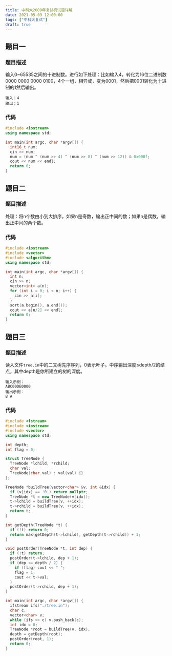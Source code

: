 ```yaml
---
title: 中科大2009年复试机试题详解
date: 2021-05-09 12:00:00
tags: ["中科大复试"]
draft: true
---
```


## 题目一

### 题目描述

输入0~65535之间的十进制数。进行如下处理：比如输入4，转化为16位二进制数0000 0000 0000 0100，4个一组，相异或，变为0001，然后把0001转化为十进制的1然后输出。

```
输入：4
输出：1
```

### 代码

```cpp
#include <iostream>
using namespace std;

int main(int argc, char *argv[]) {
  int16_t num;
  cin >> num;
  num = (num ^ (num >> 4) ^ (num >> 8) ^ (num >> 12)) & 0x000f;
  cout << num << endl;
  return 0;
}
```

## 题目二

### 题目描述

处理：将n个数由小到大排序，如果n是奇数，输出正中间的数；如果n是偶数，输出正中间的两个数。

### 代码

```cpp
#include <iostream>
#include <vector>
#include <algorithm>
using namespace std;

int main(int argc, char *argv[]) {
  int n;
  cin >> n;
  vector<int> a(n);
  for (int i = 0; i < n; i++) {
    cin >> a[i];
  }
  sort(a.begin(), a.end());
  cout << a[n/2] << endl;
  return 0;
}
```

## 题目三

### 题目描述

读入文件`tree.in`中的二叉树先序序列，0表示叶子。中序输出深度&le;depth/2的结点，其中depth是你所建立的树的深度。

```
输入示例：
ABC00DE0000
输出示例：
B A
```

### 代码

```cpp
#include <fstream>
#include <iostream>
#include <vector>
using namespace std;

int depth;
int flag = 0;

struct TreeNode {
  TreeNode *lchild, *rchild;
  char val;
  TreeNode(char val) : val(val) {}
};

TreeNode *buildTree(vector<char> &v, int &idx) {
  if (v[idx] == '0') return nullptr;
  TreeNode *t = new TreeNode(v[idx]);
  t->lchild = buildTree(v, ++idx);
  t->rchild = buildTree(v, ++idx);
  return t;
}

int getDepth(TreeNode *t) {
  if (!t) return 0;
  return max(getDepth(t->lchild), getDepth(t->rchild)) + 1;
}

void postOrder(TreeNode *t, int dep) {
  if (!t) return;
  postOrder(t->lchild, dep + 1);
  if (dep <= depth / 2) {
    if (flag) cout << " ";
    flag = 1;
    cout << t->val;
  }
  postOrder(t->rchild, dep + 1);
}

int main(int argc, char *argv[]) {
  ifstream ifs("./tree.in");
  char c;
  vector<char> v;
  while (ifs >> c) v.push_back(c);
  int idx = 0;
  TreeNode *root = buildTree(v, idx);
  depth = getDepth(root);
  postOrder(root, 1);
  return 0;
}
```
